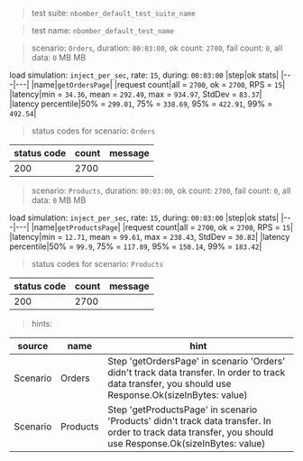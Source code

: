 > test suite: `nbomber_default_test_suite_name`

> test name: `nbomber_default_test_name`

> scenario: `Orders`, duration: `00:03:00`, ok count: `2700`, fail count: `0`, all data: `0` MB MB

load simulation: `inject_per_sec`, rate: `15`, during: `00:03:00`
|step|ok stats|
|---|---|
|name|`getOrdersPage`|
|request count|all = `2700`, ok = `2700`, RPS = `15`|
|latency|min = `34.36`, mean = `292.49`, max = `934.97`, StdDev = `83.37`|
|latency percentile|50% = `299.01`, 75% = `338.69`, 95% = `422.91`, 99% = `492.54`|
> status codes for scenario: `Orders`

|status code|count|message|
|---|---|---|
|200|2700||

> scenario: `Products`, duration: `00:03:00`, ok count: `2700`, fail count: `0`, all data: `0` MB MB

load simulation: `inject_per_sec`, rate: `15`, during: `00:03:00`
|step|ok stats|
|---|---|
|name|`getProductsPage`|
|request count|all = `2700`, ok = `2700`, RPS = `15`|
|latency|min = `12.71`, mean = `99.61`, max = `238.43`, StdDev = `30.82`|
|latency percentile|50% = `99.9`, 75% = `117.89`, 95% = `150.14`, 99% = `183.42`|
> status codes for scenario: `Products`

|status code|count|message|
|---|---|---|
|200|2700||

> hints:

|source|name|hint|
|---|---|---|
|Scenario|Orders|Step 'getOrdersPage' in scenario 'Orders' didn't track data transfer. In order to track data transfer, you should use Response.Ok(sizeInBytes: value)|
|Scenario|Products|Step 'getProductsPage' in scenario 'Products' didn't track data transfer. In order to track data transfer, you should use Response.Ok(sizeInBytes: value)|
